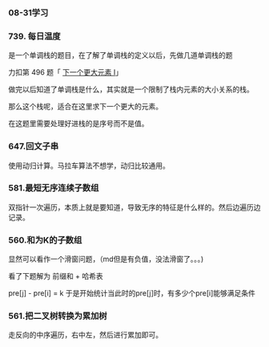 ### 08-31学习 

### 739. 每日温度

是一个单调栈的题目，在了解了单调栈的定义以后，先做几道单调栈的题

力扣第 496 题「 [下一个更大元素 I](https://leetcode.cn/problems/next-greater-element-i/)」

做完以后知道了单调栈是什么，其实就是一个限制了栈内元素的大小关系的栈。

那么这个栈呢，适合在这里求下一个更大的元素。

在这题里需要处理好进栈的是序号而不是值。

### 647.回文子串

使用动归计算。马拉车算法不想学，动归比较通用。

### 581.最短无序连续子数组

双指针一次遍历，本质上就是要知道，导致无序的特征是什么样的。然后边遍历边记录。

### 560.和为K的子数组

显然可以看作一个滑窗问题，（md但是有负值，没法滑窗了。。。)

看了下题解为 前缀和 + 哈希表

pre[j] - pre[i] = k 于是开始统计当此时的pre[j]时，有多少个pre[i]能够满足条件

### 561.把二叉树转换为累加树

走反向的中序遍历，右中左，然后进行累加即可。
